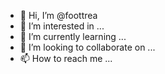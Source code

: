 - 👋 Hi, I’m @foottrea
- 👀 I’m interested in ...
- 🌱 I’m currently learning ...
- 💞️ I’m looking to collaborate on ...
- 📫 How to reach me ...

<!---
foottrea/foottrea is a ✨ special ✨ repository because its `README.md` (this file) appears on your GitHub profile.
You can click the Preview link to take a look at your changes.
--->
